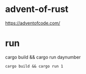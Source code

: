 # advent-of-rust

https://adventofcode.com/

# run

cargo build && cargo run daynumber

```
cargo build && cargo run 1
```
